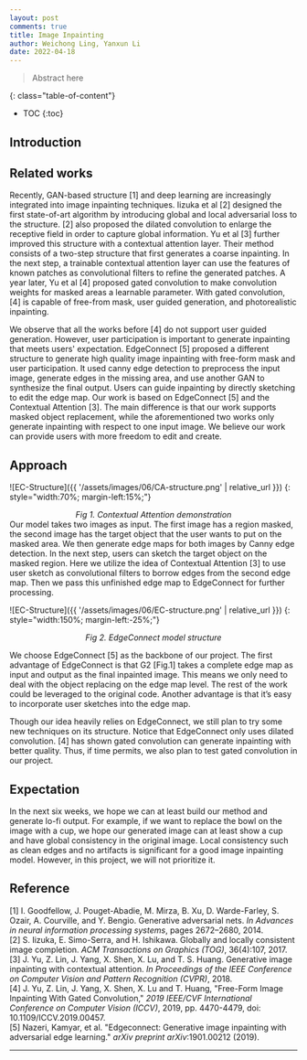 ```yaml
---
layout: post
comments: true
title: Image Inpainting
author: Weichong Ling, Yanxun Li
date: 2022-04-18
---
```



> Abstract here

<!--more-->
{: class="table-of-content"}
* TOC
{:toc}

## Introduction


## Related works
Recently, GAN-based structure [1] and deep learning are increasingly integrated into image inpainting techniques.  Iizuka et al [2] designed the first state-of-art algorithm by introducing global and local adversarial loss to the structure. [2] also proposed the dilated convolution to enlarge the receptive field in order to capture global information. Yu et al [3] further improved this structure with a contextual attention layer. Their method consists of a two-step structure that first generates a coarse inpainting. In the next step, a trainable contextual attention layer can use the features of known patches as convolutional filters to refine the generated patches. A year later, Yu et al [4] proposed gated convolution to make convolution weights for masked areas a learnable parameter. With gated convolution, [4] is capable of free-from mask, user guided generation, and photorealistic inpainting. 

We observe that all the works before [4] do not support user guided generation. However, user participation is important to generate inpainting that meets users' expectation. EdgeConnect [5] proposed a different structure to generate high quality image inpainting with free-form mask and user participation. It used canny edge detection to preprocess the input image, generate edges in the missing area, and use another GAN to synthesize the final output. Users can guide inpainting by directly sketching to edit the edge map. Our work is based on EdgeConnect [5] and the Contextual Attention [3]. The main difference is that our work supports masked object replacement, while the aforementioned two works only generate inpainting with respect to one input image. We believe our work can provide users with more freedom to edit and create.

## Approach
![EC-Structure]({{ '/assets/images/06/CA-structure.png' | relative_url }})
{: style="width:70%; margin-left:15%;"}
<center><i>Fig 1. Contextual Attention demonstration</i></center>  
Our model takes two images as input. The first image has a region masked, the second image has the target object that the user wants to put on the masked area. We then generate edge maps for both images by Canny edge detection. In the next step, users can sketch the target object on the masked region. Here we utilize the idea of Contextual Attention [3] to use user sketch as convolutional filters to borrow edges from the second edge map. Then we pass this unfinished edge map to EdgeConnect for further processing.

![EC-Structure]({{ '/assets/images/06/EC-structure.png' | relative_url }})
{: style="width:150%; margin-left:-25%;"}
<center><i>Fig 2. EdgeConnect model structure</i></center>  

We choose EdgeConnect [5] as the backbone of our project. The first advantage of EdgeConnect is that G2 [Fig.1] takes a complete edge map as input and output as the final inpainted image. This means we only need to deal with the object replacing on the edge map level. The rest of the work could be leveraged to the original code. Another advantage is that it’s easy to incorporate user sketches into the edge map. 

Though our idea heavily relies on EdgeConnect, we still plan to try some new techniques on its structure. Notice that EdgeConnect only uses dilated convolution. [4] has shown gated convolution can generate inpainting with better quality. Thus, if time permits, we also plan to test gated convolution in our project.


## Expectation

In the next six weeks, we hope we can at least build our method and generate lo-fi output. For example, if we want to replace the bowl on the image with a cup, we hope our generated image can at least show a cup and have global consistency in the original image. Local consistency such as clean edges and no artifacts is significant for a good image inpainting model. However, in this project, we will not prioritize it. 


## Reference

[1] I. Goodfellow, J. Pouget-Abadie, M. Mirza, B. Xu, D. Warde-Farley, S. Ozair, A. Courville, and Y. Bengio. Generative adversarial nets. *In Advances in neural information processing systems*, pages 2672–2680, 2014.  
[2] S. Iizuka, E. Simo-Serra, and H. Ishikawa. Globally and locally consistent image completion. *ACM Transactions on Graphics (TOG)*, 36(4):107, 2017.  
[3] J. Yu, Z. Lin, J. Yang, X. Shen, X. Lu, and T. S. Huang. Generative image inpainting with contextual attention. *In Proceedings of the IEEE Conference on Computer Vision and Pattern Recognition (CVPR)*, 2018.  
[4] J. Yu, Z. Lin, J. Yang, X. Shen, X. Lu and T. Huang, "Free-Form Image Inpainting With Gated Convolution," *2019 IEEE/CVF International Conference on Computer Vision (ICCV)*, 2019, pp. 4470-4479, doi: 10.1109/ICCV.2019.00457.  
[5] Nazeri, Kamyar, et al. "Edgeconnect: Generative image inpainting with adversarial edge learning." *arXiv preprint arXiv*:1901.00212 (2019).  

---